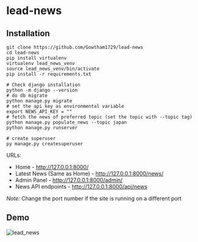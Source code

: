 # lead-news

## Installation
```shell
git clone https://github.com/Gowtham1729/lead-news
cd lead-news
pip install virtualenv
virtualenv lead_news_venv
source lead_news_venv/bin/activate
pip install -r requirements.txt
```

```shell
# Check django installation
python -m django --version
# do db migrate
python manage.py migrate
# set the api key as environmental variable
export NEWS_API_KEY = ""
# fetch the news of preferred topic (set the topic with --topic tag)
python manage.py populate_news --topic japan
python manage.py runserver
```

```shell
# create superuser
py manage.py createsuperuser
```

URLs:
- Home - http://127.0.0.1:8000/
- Latest News (Same as Home) - http://127.0.0.1:8000/news/
- Admin Panel - http://127.0.0.1:8000/admin/
- News API endpoints - http://127.0.0.1:8000/api/news

*Note:* Change the port number if the site is running on a different port

## Demo
![lead_news](https://user-images.githubusercontent.com/25081151/219856766-23a9d1ac-b3fa-496a-8be0-063be8d787e0.gif)
